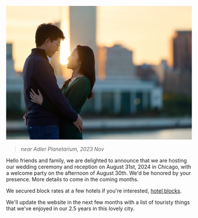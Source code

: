 ![engagement photo](/abby_bill.jpg)
>*near Adler Planetarium, 2023 Nov*

Hello friends and family, we are delighted to announce that we are hosting our wedding ceremony and reception on August 31st, 2024 in Chicago, with a welcome party on the afternoon of August 30th. We'd be honored by your presence. More details to come in the coming months. 

We secured block rates at a few hotels if you're interested, [hotel blocks](/hotel_block.md).

We'll update the website in the next few months with a list of touristy things that we've enjoyed in our 2.5 years in this lovely city.
